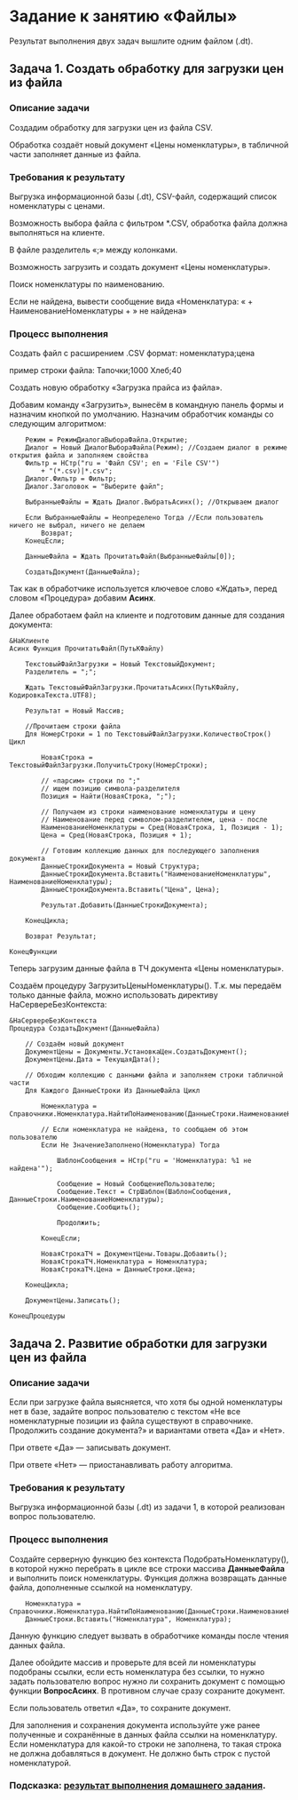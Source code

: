 # Задание к занятию «Файлы»

Результат выполнения двух задач вышлите одним файлом (.dt).

## Задача 1. Создать обработку для загрузки цен из файла

### Описание задачи

Создадим обработку для загрузки цен из файла CSV.

Обработка создаёт новый документ «Цены номенклатуры», в табличной части заполняет данные из файла.

### Требования к результату

Выгрузка информационной базы (.dt), CSV-файл, содержащий список номенклатуры с ценами.

Возможность выбора файла с фильтром *.CSV, обработка файла должна выполняться на клиенте.

В файле разделитель «;» между колонками.

Возможность загрузить и создать документ «Цены номенклатуры».

Поиск номенклатуры по наименованию.

Если не найдена, вывести сообщение вида
«Номенклатура: « + НаименованиеНоменклатуры + » не найдена»

### Процесс выполнения

Создать файл с расширением .CSV
формат: номенклатура;цена

пример строки файла:
Тапочки;1000
Хлеб;40

Создать новую обработку «Загрузка прайса из файла».

Добавим команду «Загрузить», вынесём в командную панель формы и назначим кнопкой по умолчанию.
Назначим обработчик команды со следующим алгоритмом:
```bsl	
	Режим = РежимДиалогаВыбораФайла.Открытие;
	Диалог = Новый ДиалогВыбораФайла(Режим); //Создаем диалог в режиме открытия файла и заполняем свойства
	Фильтр = НСтр("ru = 'Файл CSV'; en = 'File CSV'")
		+ "(*.csv)|*.csv";
	Диалог.Фильтр = Фильтр;
	Диалог.Заголовок = "Выберите файл";
	
	ВыбранныеФайлы = Ждать Диалог.ВыбратьАсинх(); //Открываем диалог
	
	Если ВыбранныеФайлы = Неопределено Тогда //Если пользователь ничего не выбрал, ничего не делаем
		Возврат;
	КонецЕсли;
	
	ДанныеФайла = Ждать ПрочитатьФайл(ВыбранныеФайлы[0]);
	
	СоздатьДокумент(ДанныеФайла);
```
Так как в обработчике используется ключевое слово «Ждать», перед словом «Процедура» добавим **Асинх**.

Далее обработаем файл на клиенте и подготовим данные для создания документа:
```bsl
&НаКлиенте
Асинх Функция ПрочитатьФайл(ПутьКФайлу)
	
	ТекстовыйФайлЗагрузки = Новый ТекстовыйДокумент;
	Разделитель = ";";

	Ждать ТекстовыйФайлЗагрузки.ПрочитатьАсинх(ПутьКФайлу, КодировкаТекста.UTF8);
	
	Результат = Новый Массив;
	
	//Прочитаем строки файла
	Для НомерСтроки = 1 по ТекстовыйФайлЗагрузки.КоличествоСтрок() Цикл
		
		НоваяСтрока = ТекстовыйФайлЗагрузки.ПолучитьСтроку(НомерСтроки);
		
		// «парсим» строки по ";"
		// ищем позицию символа-разделителя
		Позиция = Найти(НоваяСтрока, ";");
		
		// Получаем из строки наименование номенклатуры и цену
		// Наименование перед символом-разделителем, цена - после
		НаименованиеНоменклатуры = Сред(НоваяСтрока, 1, Позиция - 1);
		Цена = Сред(НоваяСтрока, Позиция + 1);
		
		// Готовим коллекцию данных для последующего заполнения документа
		ДанныеСтрокиДокумента = Новый Структура;
		ДанныеСтрокиДокумента.Вставить("НаименованиеНоменклатуры", НаименованиеНоменклатуры);
		ДанныеСтрокиДокумента.Вставить("Цена", Цена);
		
		Результат.Добавить(ДанныеСтрокиДокумента);
		
	КонецЦикла;	
	
	Возврат Результат;
	
КонецФункции
```

Теперь загрузим данные файла в ТЧ документа «Цены номенклатуры».

Создаём процедуру ЗагрузитьЦеныНоменклатуры(). Т.к. мы передаём только данные файла, можно использовать директиву НаСервереБезКонтекста:
```bsl
&НаСервереБезКонтекста
Процедура СоздатьДокумент(ДанныеФайла)
	
	// Создаём новый документ
	ДокументЦены = Документы.УстановкаЦен.СоздатьДокумент();
	ДокументЦены.Дата = ТекущаяДата();
	
	// Обходим коллекцию с данными файла и заполняем строки табличной части
	Для Каждого ДанныеСтроки Из ДанныеФайла Цикл
		
		Номенклатура = Справочники.Номенклатура.НайтиПоНаименованию(ДанныеСтроки.НаименованиеНоменклатуры);
		
		// Если номенклатура не найдена, то сообщаем об этом пользователю
		Если Не ЗначениеЗаполнено(Номенклатура) Тогда
			
			ШаблонСообщения = НСтр("ru = 'Номенклатура: %1 не найдена'");
			
			Сообщение = Новый СообщениеПользователю;
			Сообщение.Текст = СтрШаблон(ШаблонСообщения, ДанныеСтроки.НаименованиеНоменклатуры);
			Сообщение.Сообщить();
			
			Продолжить;
			
		КонецЕсли;
		
		НоваяСтрокаТЧ = ДокументЦены.Товары.Добавить();
		НоваяСтрокаТЧ.Номенклатура = Номенклатура;
		НоваяСтрокаТЧ.Цена = ДанныеСтроки.Цена;
		
	КонецЦикла;	
	
	ДокументЦены.Записать();
	
КонецПроцедуры
```
## Задача 2. Развитие обработки для загрузки цен из файла

### Описание задачи

Если при загрузке файла выясняется, что хотя бы одной номенклатуры нет в базе, задайте вопрос пользователю с текстом «Не все номенклатурные позиции из файла существуют в справочнике. Продолжить создание документа?» и вариантами ответа «Да» и «Нет».

При ответе «Да» — записывать документ.

При ответе «Нет» — приостанавливать работу алгоритма.

### Требования к результату

Выгрузка информационной базы (.dt) из задачи 1, в которой реализован вопрос пользователю.

### Процесс выполнения

Создайте серверную функцию без контекста ПодобратьНоменклатуру(), в которой нужно перебрать в цикле все строки массива **ДанныеФайла** и выполнить поиск номенклатуры. Функция должна возвращать данные файла, дополненные ссылкой на номенклатуру.

```bsl
	Номенклатура = Справочники.Номенклатура.НайтиПоНаименованию(ДанныеСтроки.НаименованиеНоменклатуры);	
	ДанныеСтроки.Вставить("Номенклатура", Номенклатура);
```

Данную функцию следует вызвать в обработчике команды после чтения данных файла.

Далее обойдите массив и проверьте для всей ли номенклатуры подобраны ссылки, если есть номенклатура без ссылки, то нужно задать пользователю вопрос нужно ли сохранить документ с помощью функции **ВопросАсинх**. В противном случае сразу сохраните документ.

Если пользователь ответил «Да», то сохраните документ.

Для заполнения и сохранения документа используйте уже ранее полученные и сохранённые в данных файла ссылки на номенклатуру. Если номенклатура для какой-то строки не заполнена, то такая строка не должна добавляться в документ. Не должно быть строк с пустой номенклатурой.

### Подсказка: [результат выполнения домашнего задания](Examples/homework-5-7-example.md).
